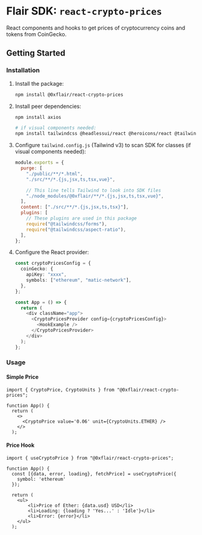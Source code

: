 # Flair SDK: `react-crypto-prices`

React components and hooks to get prices of cryptocurrency coins and tokens from CoinGecko.

## Getting Started

### Installation

1. Install the package:

   ```sh
   npm install @0xflair/react-crypto-prices
   ```

2. Install peer dependencies:

   ```sh
   npm install axios

   # if visual components needed:
   npm install tailwindcss @headlessui/react @heroicons/react @tailwindcss/aspect-ratio
   ```

3. Configure `tailwind.config.js` (Tailwind v3) to scan SDK for classes (if visual components needed):

   ```javascript
   module.exports = {
     purge: [
       "./public/**/*.html",
       "./src/**/*.{js,jsx,ts,tsx,vue}",

       // This line tells Tailwind to look into SDK files
       "./node_modules/@0xflair/**/*.{js,jsx,ts,tsx,vue}",
     ],
     content: ["./src/**/*.{js,jsx,ts,tsx}"],
     plugins: [
       // These plugins are used in this package
       require("@tailwindcss/forms"),
       require("@tailwindcss/aspect-ratio"),
     ],
   };
   ```

4. Configure the React provider:

   ```ts
   const cryptoPricesConfig = {
     coinGecko: {
       apiKey: "xxxx",
       symbols: ["ethereum", "matic-network"],
     },
   };

   const App = () => {
     return (
       <div className="app">
         <CryptoPricesProvider config={cryptoPricesConfig}>
           <HookExample />
         </CryptoPricesProvider>
       </div>
     );
   };
   ```

### Usage

#### Simple Price

```tsx
import { CryptoPrice, CryptoUnits } from "@0xflair/react-crypto-prices";

function App() {
  return (
    <>
      <CryptoPrice value='0.06' unit={CryptoUnits.ETHER} />
    </>
  );
```

#### Price Hook

```tsx
import { useCryptoPrice } from "@0xflair/react-crypto-prices";

function App() {
  const [{data, error, loading}, fetchPrice] = useCryptoPrice({
    symbol: 'ethereum'
  });

  return (
    <ul>
        <li>Price of Ether: {data.usd} USD</li>
        <li>Loading: {loading ? 'Yes...' : 'Idle'}</li>
        <li>Error: {error}</li>
    </ul>
  );
```
